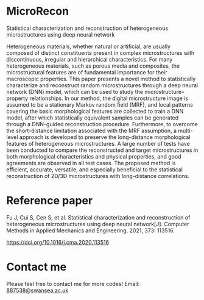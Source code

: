 # MicroRecon

Statistical characterization and reconstruction of heterogeneous microstructures using deep neural network

Heterogeneous materials, whether natural or artificial, are usually composed of distinct constituents present in complex microstructures with discontinuous, irregular and hierarchical characteristics. For many heterogeneous materials, such as porous media and composites, the microstructural features are of fundamental importance for their macroscopic properties. This paper presents a novel method to statistically characterize and reconstruct random microstructures through a deep neural network (DNN) model, which can be used to study the microstructure–property relationships. In our method, the digital microstructure image is assumed to be a stationary Markov random field (MRF), and local patterns covering the basic morphological features are collected to train a DNN model, after which statistically equivalent samples can be generated through a DNN-guided reconstruction procedure. Furthermore, to overcome the short-distance limitation associated with the MRF assumption, a multi-level approach is developed to preserve the long-distance morphological features of heterogeneous microstructures. A large number of tests have been conducted to compare the reconstructed and target microstructures in both morphological characteristics and physical properties, and good agreements are observed in all test cases. The proposed method is efficient, accurate, versatile, and especially beneficial to the statistical reconstruction of 2D/3D microstructures with long-distance correlations.


# Reference paper
Fu J, Cui S, Cen S, et al. Statistical characterization and reconstruction of heterogeneous microstructures using deep neural network[J]. Computer Methods in Applied Mechanics and Engineering, 2021, 373: 113516.

https://doi.org/10.1016/j.cma.2020.113516


# Contact me
Please feel free to contact me for more codes!
Email: 887538@swansea.ac.uk
